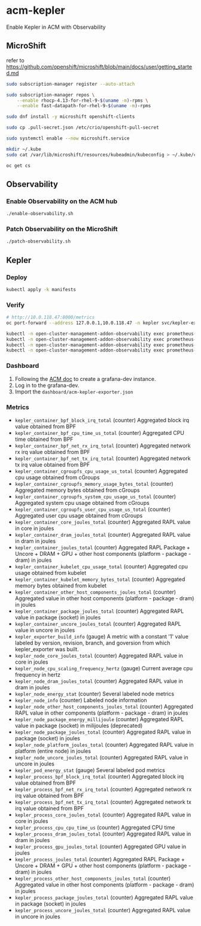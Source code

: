# acm-kepler

Enable Kepler in ACM with Observability

## MicroShift

refer to https://github.com/openshift/microshift/blob/main/docs/user/getting_started.md

```sh
sudo subscription-manager register --auto-attach

sudo subscription-manager repos \
    --enable rhocp-4.13-for-rhel-9-$(uname -m)-rpms \
    --enable fast-datapath-for-rhel-9-$(uname -m)-rpms

sudo dnf install -y microshift openshift-clients

sudo cp .pull-secret.json /etc/crio/openshift-pull-secret

sudo systemctl enable --now microshift.service

mkdir ~/.kube
sudo cat /var/lib/microshift/resources/kubeadmin/kubeconfig > ~/.kube/config

oc get cs
```

## Observability

### Enable Observability on the ACM hub

```sh
./enable-observability.sh
```

### Patch Observability on the MicroShift

```sh
./patch-observability.sh
```

## Kepler

### Deploy

```sh
kubectl apply -k manifests
```

### Verify

```sh
# http://10.0.118.47:8000/metrics
oc port-forward --address 127.0.0.1,10.0.118.47 -n kepler svc/kepler-exporter 8000:9102

kubectl -n open-cluster-management-addon-observability exec prometheus-k8s-0 -- curl -v "http://127.0.0.1:9090/api/v1/query?query=kepler_container_package_joules_total"
kubectl -n open-cluster-management-addon-observability exec prometheus-k8s-0 -- curl -v "http://127.0.0.1:9090/api/v1/query?query=kepler_container_dram_joules_total"
kubectl -n open-cluster-management-addon-observability exec prometheus-k8s-0 -- curl -v "http://127.0.0.1:9090/api/v1/query?query=kepler_container_gpu_joules_total"
kubectl -n open-cluster-management-addon-observability exec prometheus-k8s-0 -- curl -v "http://127.0.0.1:9090/api/v1/query?query=kepler_container_other_joules_total"
```

### Dashboard

1. Following the [ACM doc](https://access.redhat.com/documentation/en-us/red_hat_advanced_cluster_management_for_kubernetes/2.8/html/observability/using-grafana-dashboards#setting-up-the-grafana-developer-instance) to create a grafana-dev instance.
2. Log in to the grafana-dev.
3. Import the `dashboard/acm-kepler-exporter.json`

### Metrics

- `kepler_container_bpf_block_irq_total` (counter) Aggregated block irq value obtained from BPF
- `kepler_container_bpf_cpu_time_us_total` (counter) Aggregated CPU time obtained from BPF
- `kepler_container_bpf_net_rx_irq_total` (counter) Aggregated network rx irq value obtained from BPF
- `kepler_container_bpf_net_tx_irq_total` (counter) Aggregated network tx irq value obtained from BPF
- `kepler_container_cgroupfs_cpu_usage_us_total` (counter) Aggregated cpu usage obtained from cGroups
- `kepler_container_cgroupfs_memory_usage_bytes_total` (counter) Aggregated memory bytes obtained from cGroups
- `kepler_container_cgroupfs_system_cpu_usage_us_total` (counter) Aggregated system cpu usage obtained from cGroups
- `kepler_container_cgroupfs_user_cpu_usage_us_total` (counter) Aggregated user cpu usage obtained from cGroups
- `kepler_container_core_joules_total` (counter) Aggregated RAPL value in core in joules
- `kepler_container_dram_joules_total` (counter) Aggregated RAPL value in dram in joules
- `kepler_container_joules_total` (counter) Aggregated RAPL Package + Uncore + DRAM + GPU + other host components (platform - package - dram) in joules
- `kepler_container_kubelet_cpu_usage_total` (counter) Aggregated cpu usage obtained from kubelet
- `kepler_container_kubelet_memory_bytes_total` (counter) Aggregated memory bytes obtained from kubelet
- `kepler_container_other_host_components_joules_total` (counter) Aggregated value in other host components (platform - package - dram) in joules
- `kepler_container_package_joules_total` (counter) Aggregated RAPL value in package (socket) in joules
- `kepler_container_uncore_joules_total` (counter) Aggregated RAPL value in uncore in joules
- `kepler_exporter_build_info` (gauge) A metric with a constant '1' value labeled by version, revision, branch, and goversion from which kepler_exporter was built.
- `kepler_node_core_joules_total` (counter) Aggregated RAPL value in core in joules
- `kepler_node_cpu_scaling_frequency_hertz` (gauge) Current average cpu frequency in hertz
- `kepler_node_dram_joules_total` (counter) Aggregated RAPL value in dram in joules
- `kepler_node_energy_stat` (counter) Several labeled node metrics
- `kepler_node_info` (counter) Labeled node information
- `kepler_node_other_host_components_joules_total` (counter) Aggregated RAPL value in other components (platform - package - dram) in joules
- `kepler_node_package_energy_millijoule` (counter) Aggregated RAPL value in package (socket) in milijoules (deprecated)
- `kepler_node_package_joules_total` (counter) Aggregated RAPL value in package (socket) in joules
- `kepler_node_platform_joules_total` (counter) Aggregated RAPL value in platform (entire node) in joules
- `kepler_node_uncore_joules_total` (counter) Aggregated RAPL value in uncore in joules
- `kepler_pod_energy_stat` (gauge) Several labeled pod metrics
- `kepler_process_bpf_block_irq_total` (counter) Aggregated block irq value obtained from BPF
- `kepler_process_bpf_net_rx_irq_total` (counter) Aggregated network rx irq value obtained from BPF
- `kepler_process_bpf_net_tx_irq_total` (counter) Aggregated network tx irq value obtained from BPF
- `kepler_process_core_joules_total` (counter) Aggregated RAPL value in core in joules
- `kepler_process_cpu_cpu_time_us` (counter) Aggregated CPU time
- `kepler_process_dram_joules_total` (counter) Aggregated RAPL value in dram in joules
- `kepler_process_gpu_joules_total` (counter) Aggregated GPU value in joules
- `kepler_process_joules_total` (counter) Aggregated RAPL Package + Uncore + DRAM + GPU + other host components (platform - package - dram) in joules
- `kepler_process_other_host_components_joules_total` (counter) Aggregated value in other host components (platform - package - dram) in joules
- `kepler_process_package_joules_total` (counter) Aggregated RAPL value in package (socket) in joules
- `kepler_process_uncore_joules_total` (counter) Aggregated RAPL value in uncore in joules
